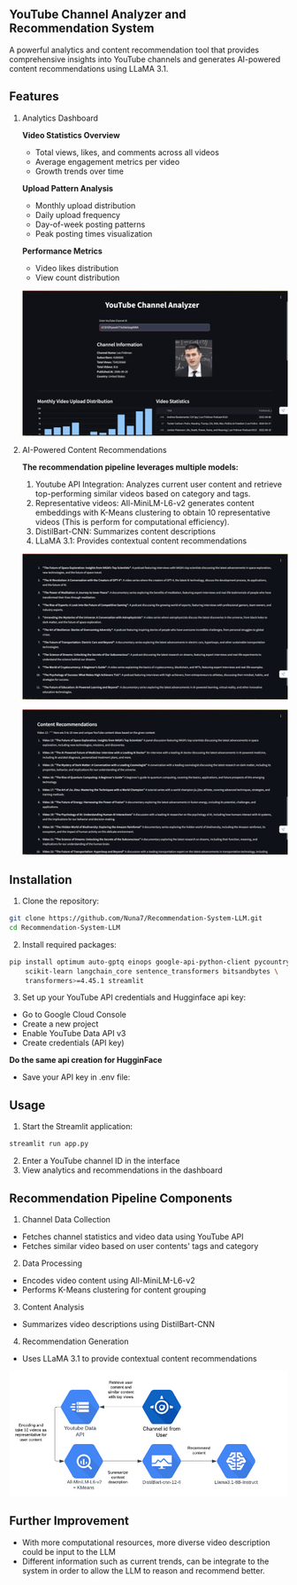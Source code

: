 ## YouTube Channel Analyzer and Recommendation System
A powerful analytics and content recommendation tool that provides comprehensive insights into YouTube channels and generates AI-powered content recommendations using LLaMA 3.1.

## Features

1. Analytics Dashboard
   
    **Video Statistics Overview**
    
    - Total views, likes, and comments across all videos
    - Average engagement metrics per video
    - Growth trends over time


    **Upload Pattern Analysis**
    
    - Monthly upload distribution
    - Daily upload frequency
    - Day-of-week posting patterns
    - Peak posting times visualization
    
    
    **Performance Metrics**
    
    - Video likes distribution
    - View count distribution

    ![Home Page](./Home_page.png)

2. AI-Powered Content Recommendations

    **The recommendation pipeline leverages multiple models:**
    
    1. Youtube API Integration: Analyzes current user content and retrieve top-performing similar videos based on category and tags.
    2. Representative videos: All-MiniLM-L6-v2 generates content embeddings with K-Means clustering to obtain 10 representative videos (This is perform for computational efficiency).
    3. DistilBart-CNN: Summarizes content descriptions
    4. LLaMA 3.1: Provides contextual content recommendations
    
    ![Recommendation 1](./Recommendation_1.png)
    
    ![Recommendation 2](./Recommendation_2.png)

## Installation

1. Clone the repository:

```bash
git clone https://github.com/Nuna7/Recommendation-System-LLM.git
cd Recommendation-System-LLM
```
2. Install required packages:

```bash
pip install optimum auto-gptq einops google-api-python-client pycountry \
    scikit-learn langchain_core sentence_transformers bitsandbytes \
    transformers>=4.45.1 streamlit
```

3. Set up your YouTube API credentials and Hugginface api key:

- Go to Google Cloud Console
- Create a new project
- Enable YouTube Data API v3
- Create credentials (API key)

**Do the same api creation for HugginFace**

- Save your API key in .env file:

## Usage

1. Start the Streamlit application:

```bash
streamlit run app.py
```

2. Enter a YouTube channel ID in the interface
3. View analytics and recommendations in the dashboard

## Recommendation Pipeline Components

1. Channel Data Collection

- Fetches channel statistics and video data using YouTube API
- Fetches similar video based on user contents' tags and category

2. Data Processing

- Encodes video content using All-MiniLM-L6-v2
- Performs K-Means clustering for content grouping

3. Content Analysis

- Summarizes video descriptions using DistilBart-CNN

4. Recommendation Generation

- Uses LLaMA 3.1 to provide contextual content recommendations

![Recommendation System Pipeline](./Recommedation_pipeline.png)

## Further Improvement
- With more computational resources, more diverse video description could be input to the LLM
- Different information such as current trends, can be integrate to the system in order to allow the LLM to reason and recommend better.

